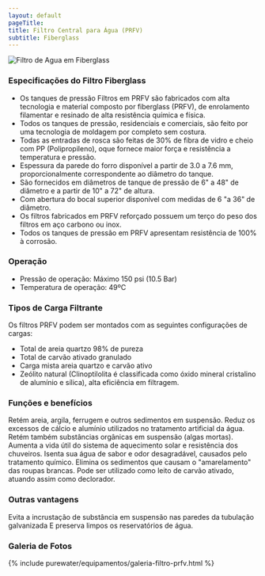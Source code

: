 ```yaml
---
layout: default
pageTitle: 
title: Filtro Central para Água (PRFV)
subtitle: Fiberglass
---
```


<img class="img-responsive pull-right" style="max-width: 50%;" src="../../website/images/cyber_tank.jpg" alt="Filtro de Agua em Fiberglass">

### Especificações do Filtro Fiberglass

- Os tanques de pressão Filtros em PRFV são fabricados com alta tecnologia e material composto por fiberglass (PRFV), de enrolamento filamentar e resinado de alta resistência química e física.
- Todos os tanques de pressão, residenciais e comerciais, são feito por uma tecnologia de moldagem por completo sem costura.
- Todas as entradas de rosca são feitas de 30% de fibra de vidro e cheio com PP (Polipropileno), oque fornece maior força e resistência a temperatura e pressão.
- Espessura da parede do forro disponível a partir de 3.0 a 7.6 mm, proporcionalmente correspondente ao diâmetro do tanque.
- São fornecidos em diâmetros de tanque de pressão de 6" a 48" de diâmetro e a partir de 10" a 72" de altura.
- Com abertura do bocal superior disponível com medidas de 6 "a 36" de diâmetro.
- Os filtros fabricados em PRFV reforçado possuem um terço do peso dos filtros em aço carbono ou inox.
- Todos os tanques de pressão em PRFV apresentam resistência de 100% à corrosão.

### Operação
- Pressão de operação: Máximo 150 psi (10.5 Bar)
- Temperatura de operação: 49ºC

### Tipos de Carga Filtrante

Os filtros PRFV podem ser montados com as seguintes configurações de cargas:

- Total de areia quartzo 98% de pureza
- Total de carvão ativado granulado
- Carga mista areia quartzo e carvão ativo
- Zeólito natural (Clinoptilolita é classificada como óxido mineral cristalino de alumínio e sílica), alta eficiência em filtragem.

### Funções e benefícios
Retém areia, argila, ferrugem e outros sedimentos em suspensão.
Reduz os excessos de cálcio e alumínio utilizados no tratamento artificial da água.
Retém também substâncias orgânicas em suspensão (algas mortas).
Aumenta a vida útil do sistema de aquecimento solar e resistência dos chuveiros.
Isenta sua água de sabor e odor desagradável, causados pelo tratamento químico.
Elimina os sedimentos que causam o "amarelamento" das roupas brancas.
Pode ser utilizado como leito de carvão ativado, atuando assim como declorador.

### Outras vantagens
Evita a incrustação de substância em suspensão nas paredes da tubulação galvanizada
E preserva limpos os reservatórios de água.

### Galeria de Fotos

{% include purewater/equipamentos/galeria-filtro-prfv.html %}

